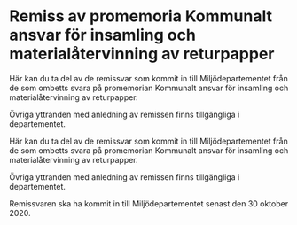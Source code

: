 # Remiss av promemoria Kommunalt ansvar för insamling och materialåtervinning av returpapper

Här kan du ta del av de remissvar som kommit in till Miljödepartementet från de som ombetts svara på promemorian Kommunalt ansvar för insamling och materialåtervinning av returpapper.

Övriga yttranden med anledning av remissen finns tillgängliga i departementet.

Här kan du ta del av de remissvar som kommit in till Miljödepartementet från de som ombetts svara på promemorian Kommunalt ansvar för insamling och materialåtervinning av returpapper.

Övriga yttranden med anledning av remissen finns tillgängliga i departementet.

Remissvaren ska ha kommit in till Miljödepartementet senast den 30 oktober 2020.
